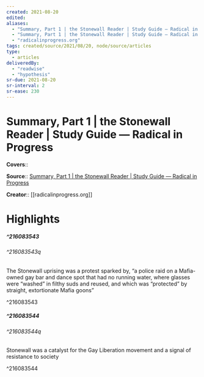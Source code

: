 ```yaml
---
created: 2021-08-20
edited:
aliases:
  - "Summary, Part 1 | the Stonewall Reader | Study Guide — Radical in Progress"
  - "Summary, Part 1 | the Stonewall Reader | Study Guide — Radical in Progress by radicalinprogress.org"
  - "radicalinprogress.org"
tags: created/source/2021/08/20, node/source/articles
type: 
  - articles
deliveredBy: 
  - "readwise"
  - "hypothesis"
sr-due: 2021-08-20
sr-interval: 2
sr-ease: 230
---
```

# Summary, Part 1 | the Stonewall Reader | Study Guide — Radical in Progress

**Covers**:: 

**Source**:: [Summary, Part 1 | the Stonewall Reader | Study Guide — Radical in Progress](https://www.radicalinprogress.org/nypl-2019-1)

**Creator**:: [[radicalinprogress.org]]

# Highlights
##### ^216083543



###### ^216083543q

The Stonewall uprising was a protest sparked by, “a police raid on a Mafia-owned gay bar and dance spot that had no running water, where glasses were “washed” in filthy suds and reused, and which was “protected” by straight, extortionate Mafia goons” 

^216083543

##### ^216083544



###### ^216083544q

Stonewall was a catalyst for the Gay Liberation movement and a signal of resistance to society 

^216083544

